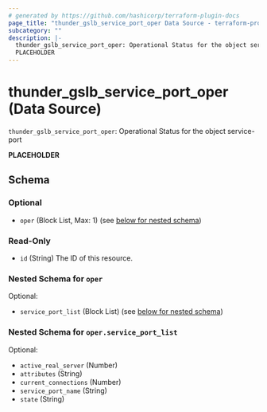 ```yaml
---
# generated by https://github.com/hashicorp/terraform-plugin-docs
page_title: "thunder_gslb_service_port_oper Data Source - terraform-provider-thunder"
subcategory: ""
description: |-
  thunder_gslb_service_port_oper: Operational Status for the object service-port
  PLACEHOLDER
---
```


# thunder_gslb_service_port_oper (Data Source)

`thunder_gslb_service_port_oper`: Operational Status for the object service-port

__PLACEHOLDER__



<!-- schema generated by tfplugindocs -->
## Schema

### Optional

- `oper` (Block List, Max: 1) (see [below for nested schema](#nestedblock--oper))

### Read-Only

- `id` (String) The ID of this resource.

<a id="nestedblock--oper"></a>
### Nested Schema for `oper`

Optional:

- `service_port_list` (Block List) (see [below for nested schema](#nestedblock--oper--service_port_list))

<a id="nestedblock--oper--service_port_list"></a>
### Nested Schema for `oper.service_port_list`

Optional:

- `active_real_server` (Number)
- `attributes` (String)
- `current_connections` (Number)
- `service_port_name` (String)
- `state` (String)


